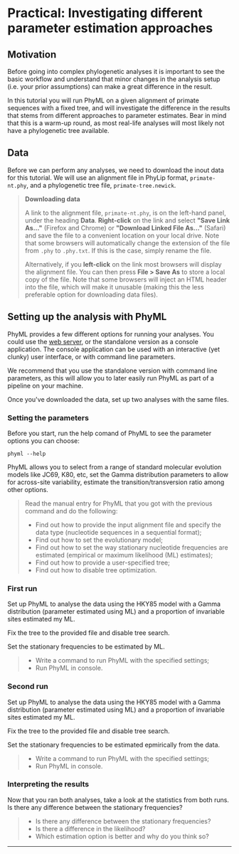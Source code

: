 # Practical: Investigating different parameter estimation approaches

## Motivation

Before going into complex phylogenetic analyses it is important to see the basic workflow and understand that minor changes in the analysis setup (i.e. your prior assumptions) can make a great difference in the result.

In this tutorial you will run PhyML on a given alignment of primate sequences with a fixed tree, and will investigate the difference in the results that stems from different approaches to parameter estimates.
Bear in mind that this is a warm-up round, as most real-life analyses will most likely not have a phylogenetic tree available.

## Data

Before we can perform any analyses, we need to download the inout data for this tutorial. We will use an alignment file in PhyLip format, `primate-nt.phy`, and a phylogenetic tree file, `primate-tree.newick`.

> **Downloading data**
> 
> A link to the alignment file, `primate-nt.phy`, is on the left-hand panel, under the heading **Data**.
> **Right-click** on the link and select **"Save Link As..."** (Firefox and Chrome) or **"Download Linked File As..."** (Safari) and save the file to a convenient location on your local drive. Note that some browsers will automatically change the extension of the file from `.phy` to `.phy.txt`. If this is the case, simply rename the file. 
>
> Alternatively, if you **left-click** on the link most browsers will display the alignment file. You can then press **File > Save As** to store a local copy of the file. Note that some browsers will inject an HTML header into the file, which will make it unusable (making this the less preferable option for downloading data files).
>


## Setting up the analysis with PhyML

PhyML provides a few different options for running your analyses. You could use the [web server](http://www.atgc-montpellier.fr/phyml/), or the standalone version as a console application. The console application can be used with an interactive (yet clunky) user interface, or with command line parameters.

We recommend that you use the standalone version with command line parameters, as this will allow you to later easily run PhyML as part of a pipeline on your machine.

Once you've downloaded the data, set up two analyses with the same files. 

### Setting the parameters

Before you start, run the help comand of PhyML to see the parameter options you can choose:

```
phyml --help
```

PhyML allows you to select from a range of standard molecular evolution models like JC69, K80, etc, set the Gamma distribution parameters to allow for across-site variability, estimate the transition/transversion ratio among other options.

> Read the manual entry for PhyML that you got with the previous command and do the following:
>
> - Find out how to provide the input alignment file and specify the data type (nucleotide sequences in a sequential format);
> - Find out how to set the evolutionary model;
> - Find out how to set the way stationary nucleotide frequencies are estimated (empirical or maximum likelihood (ML) estimates);
> - Find out how to provide a user-specified tree;
> - Find out how to disable tree optimization.

### First run

Set up PhyML to analyse the data using the HKY85 model with a Gamma distribution (parameter estimated using ML) and a proportion of invariable sites estimated my ML.

Fix the tree to the provided file and disable tree search.

Set the stationary frequencies to be estimated by ML.

> - Write a command to run PhyML with the specified settings;
> - Run PhyML in console.

### Second run

Set up PhyML to analyse the data using the HKY85 model with a Gamma distribution (parameter estimated using ML) and a proportion of invariable sites estimated my ML.

Fix the tree to the provided file and disable tree search.

Set the stationary frequencies to be estimated epmirically from the data.

> - Write a command to run PhyML with the specified settings;
> - Run PhyML in console.

### Interpreting the results

Now that you ran both analyses, take a look at the statistics from both runs. Is there any difference between the stationary frequencies?

> - Is there any difference between the stationary frequencies?
> - Is there a difference in the likelihood?
> - Which estimation option is better and why do you think so?

<!--Set the model to HKY+Gamma, estimating the transition/transversion ratio and the alpha parameter of the Gamma distribution by maximum likelihood (ML), nucleotide frequencies are estimated by ML.-->

<!--phyml --help-->

<!--phyml -i /Users/pece/Repositories/Selection-in-Genes-Course/tutorials/parameter-estimation/data/primates-nt.phy -d nt -q -m HKY85 -f e -a e -t e -u /Users/pece/Repositories/Selection-in-Genes-Course/tutorials/parameter-estimation/data/primates-nt.newick -o n-->

<!--phyml -i /Users/pece/Repositories/Selection-in-Genes-Course/tutorials/parameter-estimation/data/primates-nt.phy -d nt -q -m HKY85 -f m -a e -t e -u /Users/pece/Repositories/Selection-in-Genes-Course/tutorials/parameter-estimation/data/primates-nt.newick -o n-->

----



